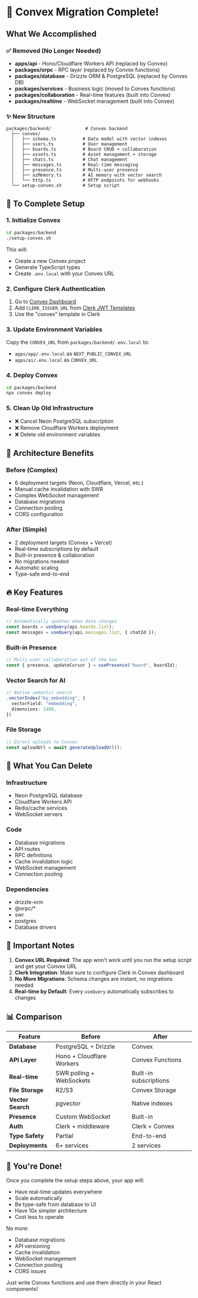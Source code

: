 # 🎉 Convex Migration Complete!

## What We Accomplished

### ✅ Removed (No Longer Needed)
- **apps/api** - Hono/Cloudflare Workers API (replaced by Convex)
- **packages/orpc** - RPC layer (replaced by Convex functions)
- **packages/database** - Drizzle ORM & PostgreSQL (replaced by Convex DB)
- **packages/services** - Business logic (moved to Convex functions)
- **packages/collaboration** - Real-time features (built into Convex)
- **packages/realtime** - WebSocket management (built into Convex)

### ✨ New Structure
```
packages/backend/             # Convex backend
  ├── convex/
  │   ├── schema.ts          # Data model with vector indexes
  │   ├── users.ts           # User management
  │   ├── boards.ts          # Board CRUD + collaboration
  │   ├── assets.ts          # Asset management + storage
  │   ├── chats.ts           # Chat management
  │   ├── messages.ts        # Real-time messaging
  │   ├── presence.ts        # Multi-user presence
  │   ├── aiMemory.ts        # AI memory with vector search
  │   └── http.ts            # HTTP endpoints for webhooks
  └── setup-convex.sh        # Setup script
```

## 🚀 To Complete Setup

### 1. Initialize Convex
```bash
cd packages/backend
./setup-convex.sh
```

This will:
- Create a new Convex project
- Generate TypeScript types
- Create `.env.local` with your Convex URL

### 2. Configure Clerk Authentication
1. Go to [Convex Dashboard](https://dashboard.convex.dev/deployment/settings/environment-variables)
2. Add `CLERK_ISSUER_URL` from [Clerk JWT Templates](https://dashboard.clerk.com/last-active?path=jwt-templates)
3. Use the "convex" template in Clerk

### 3. Update Environment Variables
Copy the `CONVEX_URL` from `packages/backend/.env.local` to:
- `apps/app/.env.local` as `NEXT_PUBLIC_CONVEX_URL`
- `apps/ai/.env.local` as `CONVEX_URL`

### 4. Deploy Convex
```bash
cd packages/backend
npx convex deploy
```

### 5. Clean Up Old Infrastructure
- ❌ Cancel Neon PostgreSQL subscription
- ❌ Remove Cloudflare Workers deployment
- ❌ Delete old environment variables

## 📝 Architecture Benefits

### Before (Complex)
- 6 deployment targets (Neon, Cloudflare, Vercel, etc.)
- Manual cache invalidation with SWR
- Complex WebSocket management
- Database migrations
- Connection pooling
- CORS configuration

### After (Simple)
- 2 deployment targets (Convex + Vercel)
- Real-time subscriptions by default
- Built-in presence & collaboration
- No migrations needed
- Automatic scaling
- Type-safe end-to-end

## 🔥 Key Features

### Real-time Everything
```typescript
// Automatically updates when data changes
const boards = useQuery(api.boards.list);
const messages = useQuery(api.messages.list, { chatId });
```

### Built-in Presence
```typescript
// Multi-user collaboration out of the box
const { presence, updateCursor } = usePresence("board", boardId);
```

### Vector Search for AI
```typescript
// Native semantic search
.vectorIndex("by_embedding", {
  vectorField: "embedding",
  dimensions: 1408,
})
```

### File Storage
```typescript
// Direct uploads to Convex
const uploadUrl = await generateUploadUrl();
```

## 🎯 What You Can Delete

### Infrastructure
- Neon PostgreSQL database
- Cloudflare Workers API
- Redis/cache services
- WebSocket servers

### Code
- Database migrations
- API routes
- RPC definitions
- Cache invalidation logic
- WebSocket management
- Connection pooling

### Dependencies
- drizzle-orm
- @orpc/*
- swr
- postgres
- Database drivers

## 🚨 Important Notes

1. **Convex URL Required**: The app won't work until you run the setup script and get your Convex URL
2. **Clerk Integration**: Make sure to configure Clerk in Convex dashboard
3. **No More Migrations**: Schema changes are instant, no migrations needed
4. **Real-time by Default**: Every `useQuery` automatically subscribes to changes

## 📊 Comparison

| Feature | Before | After |
|---------|--------|-------|
| **Database** | PostgreSQL + Drizzle | Convex |
| **API Layer** | Hono + Cloudflare Workers | Convex Functions |
| **Real-time** | SWR polling + WebSockets | Built-in subscriptions |
| **File Storage** | R2/S3 | Convex Storage |
| **Vector Search** | pgvector | Native indexes |
| **Presence** | Custom WebSocket | Built-in |
| **Auth** | Clerk + middleware | Clerk + Convex |
| **Type Safety** | Partial | End-to-end |
| **Deployments** | 6+ services | 2 services |

## 🎉 You're Done!

Once you complete the setup steps above, your app will:
- Have real-time updates everywhere
- Scale automatically
- Be type-safe from database to UI
- Have 10x simpler architecture
- Cost less to operate

No more:
- Database migrations
- API versioning
- Cache invalidation
- WebSocket management
- Connection pooling
- CORS issues

Just write Convex functions and use them directly in your React components!